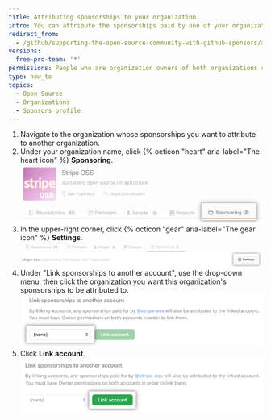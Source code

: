 ```yaml
---
title: Attributing sponsorships to your organization
intro: You can attribute the sponsorships paid by one of your organizations to another organization.
redirect_from:
  - /github/supporting-the-open-source-community-with-github-sponsors/attributing-sponsorships-to-your-organization
versions:
  free-pro-team: '*'
permissions: People who are organization owners of both organizations can attribute one organization's sponsorships to another organization.
type: how_to
topics:
  - Open Source
  - Organizations
  - Sponsors profile
---
```


1. Navigate to the organization whose sponsorships you want to attribute to another organization.
2. Under your organization name, click {% octicon "heart" aria-label="The heart icon" %} **Sponsoring**. !["Sponsoring" tab](/assets/images/help/sponsors/sponsoring-tab.png)
1. In the upper-right corner, click {% octicon "gear" aria-label="The gear icon" %} **Settings**. !["Settings" button](/assets/images/help/sponsors/sponsoring-settings-button.png)
1. Under "Link sponsorships to another account", use the drop-down menu, then click the organization you want this organization's sponsorships to be attributed to. ![Drop-down menu to select account](/assets/images/help/sponsors/select-an-account-drop-down.png)
1. Click **Link account**. !["Link account" button](/assets/images/help/sponsors/link-account-button.png)
